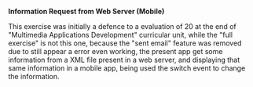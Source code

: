 **Information Request from Web Server (Mobile)**

This exercise was initially a defence to a evaluation of 20 at the end of "Multimedia Applications Development" curricular unit, while the "full exercise" is not this one, because the "sent email" feature was removed due to still appear a error even working, the present app get some information from a XML file present in a web server, and displaying that same information in a mobile app, being used the switch event to change the information.